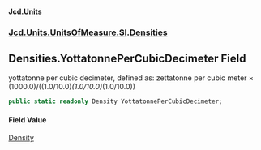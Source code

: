 #### [Jcd.Units](index.md 'index')
### [Jcd.Units.UnitsOfMeasure.SI](Jcd.Units.UnitsOfMeasure.SI.md 'Jcd.Units.UnitsOfMeasure.SI').[Densities](Densities.md 'Jcd.Units.UnitsOfMeasure.SI.Densities')

## Densities.YottatonnePerCubicDecimeter Field

yottatonne per cubic decimeter, defined as: zettatonne per cubic meter × (1000.0)/((1.0/10.0)*(1.0/10.0)*(1.0/10.0))

```csharp
public static readonly Density YottatonnePerCubicDecimeter;
```

#### Field Value
[Density](Density.md 'Jcd.Units.UnitTypes.Density')